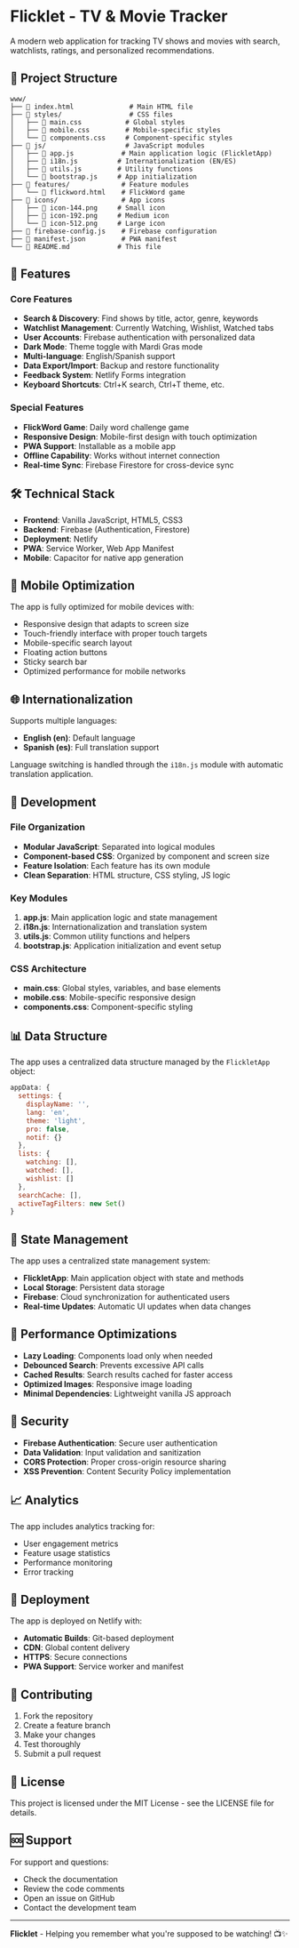 # Flicklet - TV & Movie Tracker

A modern web application for tracking TV shows and movies with search, watchlists, ratings, and personalized recommendations.

## 📁 Project Structure

```
www/
├── 📄 index.html              # Main HTML file
├── 📁 styles/                 # CSS files
│   ├── 📄 main.css           # Global styles
│   ├── 📄 mobile.css         # Mobile-specific styles
│   └── 📄 components.css     # Component-specific styles
├── 📁 js/                    # JavaScript modules
│   ├── 📄 app.js            # Main application logic (FlickletApp)
│   ├── 📄 i18n.js          # Internationalization (EN/ES)
│   ├── 📄 utils.js         # Utility functions
│   └── 📄 bootstrap.js     # App initialization
├── 📁 features/             # Feature modules
│   └── 📄 flickword.html    # FlickWord game
├── 📁 icons/                # App icons
│   ├── 📄 icon-144.png     # Small icon
│   ├── 📄 icon-192.png     # Medium icon
│   └── 📄 icon-512.png     # Large icon
├── 📄 firebase-config.js    # Firebase configuration
├── 📄 manifest.json         # PWA manifest
└── 📄 README.md            # This file
```

## 🚀 Features

### Core Features
- **Search & Discovery**: Find shows by title, actor, genre, keywords
- **Watchlist Management**: Currently Watching, Wishlist, Watched tabs
- **User Accounts**: Firebase authentication with personalized data
- **Dark Mode**: Theme toggle with Mardi Gras mode
- **Multi-language**: English/Spanish support
- **Data Export/Import**: Backup and restore functionality
- **Feedback System**: Netlify Forms integration
- **Keyboard Shortcuts**: Ctrl+K search, Ctrl+T theme, etc.

### Special Features
- **FlickWord Game**: Daily word challenge game
- **Responsive Design**: Mobile-first design with touch optimization
- **PWA Support**: Installable as a mobile app
- **Offline Capability**: Works without internet connection
- **Real-time Sync**: Firebase Firestore for cross-device sync

## 🛠️ Technical Stack

- **Frontend**: Vanilla JavaScript, HTML5, CSS3
- **Backend**: Firebase (Authentication, Firestore)
- **Deployment**: Netlify
- **PWA**: Service Worker, Web App Manifest
- **Mobile**: Capacitor for native app generation

## 📱 Mobile Optimization

The app is fully optimized for mobile devices with:
- Responsive design that adapts to screen size
- Touch-friendly interface with proper touch targets
- Mobile-specific search layout
- Floating action buttons
- Sticky search bar
- Optimized performance for mobile networks

## 🌐 Internationalization

Supports multiple languages:
- **English (en)**: Default language
- **Spanish (es)**: Full translation support

Language switching is handled through the `i18n.js` module with automatic translation application.

## 🔧 Development

### File Organization
- **Modular JavaScript**: Separated into logical modules
- **Component-based CSS**: Organized by component and screen size
- **Feature Isolation**: Each feature has its own module
- **Clean Separation**: HTML structure, CSS styling, JS logic

### Key Modules
1. **app.js**: Main application logic and state management
2. **i18n.js**: Internationalization and translation system
3. **utils.js**: Common utility functions and helpers
4. **bootstrap.js**: Application initialization and event setup

### CSS Architecture
- **main.css**: Global styles, variables, and base elements
- **mobile.css**: Mobile-specific responsive design
- **components.css**: Component-specific styling

## 📊 Data Structure

The app uses a centralized data structure managed by the `FlickletApp` object:

```javascript
appData: {
  settings: {
    displayName: '',
    lang: 'en',
    theme: 'light',
    pro: false,
    notif: {}
  },
  lists: {
    watching: [],
    watched: [],
    wishlist: []
  },
  searchCache: [],
  activeTagFilters: new Set()
}
```

## 🔄 State Management

The app uses a centralized state management system:
- **FlickletApp**: Main application object with state and methods
- **Local Storage**: Persistent data storage
- **Firebase**: Cloud synchronization for authenticated users
- **Real-time Updates**: Automatic UI updates when data changes

## 🎯 Performance Optimizations

- **Lazy Loading**: Components load only when needed
- **Debounced Search**: Prevents excessive API calls
- **Cached Results**: Search results cached for faster access
- **Optimized Images**: Responsive image loading
- **Minimal Dependencies**: Lightweight vanilla JS approach

## 🔐 Security

- **Firebase Authentication**: Secure user authentication
- **Data Validation**: Input validation and sanitization
- **CORS Protection**: Proper cross-origin resource sharing
- **XSS Prevention**: Content Security Policy implementation

## 📈 Analytics

The app includes analytics tracking for:
- User engagement metrics
- Feature usage statistics
- Performance monitoring
- Error tracking

## 🚀 Deployment

The app is deployed on Netlify with:
- **Automatic Builds**: Git-based deployment
- **CDN**: Global content delivery
- **HTTPS**: Secure connections
- **PWA Support**: Service worker and manifest

## 🤝 Contributing

1. Fork the repository
2. Create a feature branch
3. Make your changes
4. Test thoroughly
5. Submit a pull request

## 📄 License

This project is licensed under the MIT License - see the LICENSE file for details.

## 🆘 Support

For support and questions:
- Check the documentation
- Review the code comments
- Open an issue on GitHub
- Contact the development team

---

**Flicklet** - Helping you remember what you're supposed to be watching! 📺✨


